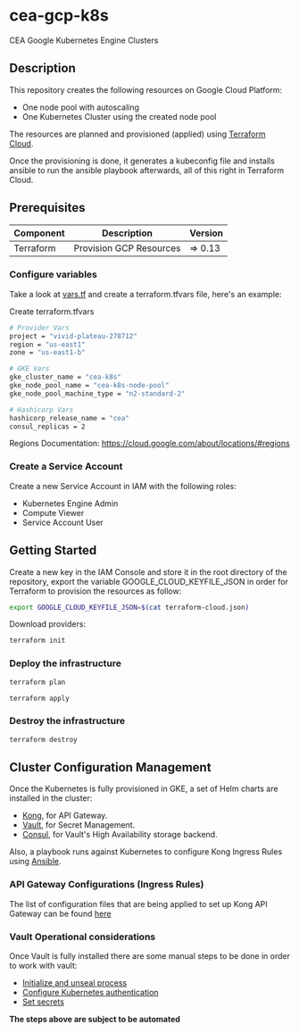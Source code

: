 # cea-gcp-k8s
CEA Google Kubernetes Engine Clusters

## Description

This repository creates the following resources on Google Cloud Platform:
- One node pool with autoscaling
- One Kubernetes Cluster using the created node pool 

The resources are planned and provisioned (applied) using [Terraform Cloud](https://app.terraform.io/app/masterventures).

Once the provisioning is done, it generates a kubeconfig file and installs ansible to run the ansible playbook afterwards,
all of this right in Terraform Cloud.

## Prerequisites

| Component | Description | Version |
| --- | --- | --- |
| Terraform | Provision GCP Resources | => 0.13 |

### Configure variables

Take a look at [vars.tf](vars.tf) and create a terraform.tfvars file, here's an example:

Create terraform.tfvars

```bash
# Provider Vars
project = "vivid-plateau-278712"
region = "us-east1"
zone = "us-east1-b"

# GKE Vars
gke_cluster_name = "cea-k8s"
gke_node_pool_name = "cea-k8s-node-pool"
gke_node_pool_machine_type = "n2-standard-2"

# Hashicorp Vars
hashicorp_release_name = "cea"
consul_replicas = 2
```

Regions Documentation: https://cloud.google.com/about/locations/#regions

### Create a Service Account

Create a new Service Account in IAM with the following roles:
- Kubernetes Engine Admin
- Compute Viewer
- Service Account User

## Getting Started

Create a new key in the IAM Console and store it in the root directory of the repository, export the variable GOOGLE_CLOUD_KEYFILE_JSON 
in order for Terraform to provision the resources as follow:

```bash
export GOOGLE_CLOUD_KEYFILE_JSON=$(cat terraform-cloud.json)
```

Download providers: 

```bash
terraform init
```

### Deploy the infrastructure

```bash
terraform plan
```

```bash
terraform apply
```

### Destroy the infrastructure

```bash
terraform destroy
```

## Cluster Configuration Management

Once the Kubernetes is fully provisioned in GKE, a set of Helm charts are installed in the cluster:
- [Kong](https://konghq.com), for API Gateway.
- [Vault](https://www.vaultproject.io), for Secret Management.
- [Consul](https://www.consul.io), for Vault's High Availability storage backend.

Also, a playbook runs against Kubernetes to configure Kong Ingress Rules using [Ansible](https://www.ansible.com).

### API Gateway Configurations (Ingress Rules)

The list of configuration files that are being applied to set up Kong API Gateway can be found [here](ansible/playbooks/roles/install-k4k8s/files/ingress)

### Vault Operational considerations

Once Vault is fully installed there are some manual steps to be done in order to work with vault:

- [Initialize and unseal process](https://learn.hashicorp.com/tutorials/vault/kubernetes-raft-deployment-guide?in=vault/kubernetes#initialize-and-unseal-vault)
- [Configure Kubernetes authentication](https://learn.hashicorp.com/tutorials/vault/kubernetes-sidecar#configure-kubernetes-authentication)
- [Set secrets](https://learn.hashicorp.com/tutorials/vault/kubernetes-sidecar#set-a-secret-in-vault)


**The steps above are subject to be automated**
